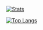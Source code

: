 [![Stats](https://github-readme-stats.vercel.app/api?username=hopedestruction&include_all_commits=true&hide_border=true&show_icons=true&theme=dark&bg_color=00000000)](https://github.com/hopedestruction)

[![Top Langs](https://github-readme-stats.vercel.app/api/top-langs/?username=hopedestruction&layout=compact&hide_border=true&show_icons=true&theme=dark&bg_color=00000000)](https://github.com/hopedestruction)
